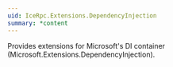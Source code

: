 ```yaml
---
uid: IceRpc.Extensions.DependencyInjection
summary: *content
---
```


Provides extensions for Microsoft's DI container (Microsoft.Extensions.DependencyInjection).
